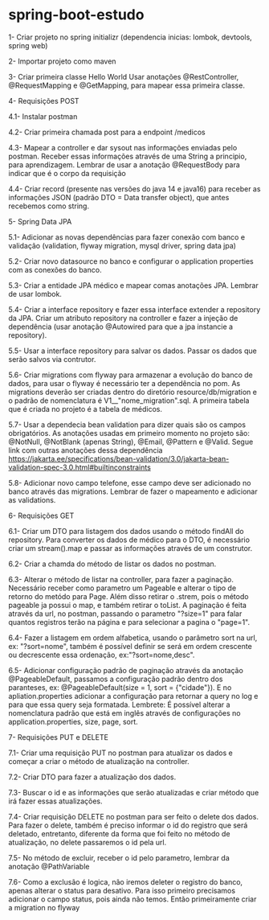 # spring-boot-estudo

1- Criar projeto no spring initializr (dependencia inicias: lombok, devtools, spring web)

2- Importar projeto como maven

3- Criar primeira classe Hello World
   Usar anotações @RestController, @RequestMapping e @GetMapping, para mapear essa primeira classe.

4- Requisições POST

   4.1- Instalar postman
   
   4.2- Criar primeira chamada post para a endpoint /medicos
   
   4.3- Mapear a controller e dar sysout nas informações enviadas pelo postman. Receber essas informações através de uma String a principio, para aprendizagem. Lembrar de usar a anotação @RequestBody para indicar que é o corpo da requisição
   
   4.4- Criar record (presente nas versões do java 14 e java16) para receber as informações JSON (padrão DTO = Data transfer object), que antes recebemos como string.

5- Spring Data JPA

   5.1- Adicionar as novas dependências para fazer conexão com banco e validação (validation, flyway migration, mysql driver, spring data jpa)
   
   5.2- Criar novo datasource no banco e configurar o application properties com as conexões do banco.
   
   5.3- Criar a entidade JPA médico e mapear comas anotações JPA. Lembrar de usar lombok.
   
   5.4- Criar a interface repository e fazer essa interface extender a repository da JPA. Criar um atributo repository na controller e fazer a injeção de dependência (usar anotação @Autowired para que a jpa instancie a repository).
   
   5.5- Usar a interface repository para salvar os dados. Passar os dados que serão salvos via contrutor.
   
   5.6- Criar migrations com flyway para armazenar a evolução do banco de dados, para usar o flyway é necessário ter a dependência no pom. As migrations deverão ser criadas dentro do diretório resource/db/migration e o padrão de nomenclatura é V1__"nome_migration".sql. A primeira tabela que é criada no projeto é a tabela de médicos.
    
   5.7- Usar a dependecia bean validation para dizer quais são os campos obrigatórios. As anotações usadas em primeiro momento no projeto são: @NotNull, @NotBlank (apenas String), @Email, @Pattern e @Valid. Segue link com outras anotações dessa dependência https://jakarta.ee/specifications/bean-validation/3.0/jakarta-bean-validation-spec-3.0.html#builtinconstraints
   
   5.8- Adicionar novo campo telefone, esse campo deve ser adicionado no banco através das migrations. Lembrar de fazer o mapeamento e adicionar as validations.
   
6- Requisições GET

   6.1- Criar um DTO para listagem dos dados usando o método findAll do repository. Para converter os dados de médico para o DTO, é necessário criar um stream().map e passar as informações através de um construtor.
   
   6.2- Criar a chamda do método de listar os dados no postman.
   
   6.3- Alterar o método de listar na controller, para fazer a paginação. Necessário receber como parametro um Pageable e alterar o tipo de retorno do metódo para Page. Além disso retirar o .strem, pois o método pageable ja possui o map, e também retirar o toList. A paginação é feita através da url, no postman, passando o parametro "?size=1" para falar quantos registros terão na página e para selecionar a pagina o "page=1".
   
   6.4- Fazer a listagem em ordem alfabetica, usando o parâmetro sort na url, ex: "?sort=nome", também é possível definir se será em ordem crescente ou decrescente essa ordenação, ex:"?sort=nome,desc".
   
   6.5- Adicionar configuração padrão de paginação através da anotação @PageableDefault, passamos a configuração padrão dentro dos paranteses, ex: @PageableDefault(size = 1, sort = {"cidade"}). E no apliation.properties adicionar a configuração para retornar a query no log e para que essa query seja formatada. Lembrete: É possível alterar a nomenclatura padrão que está em inglês através de configurações no application.properties, size, page, sort.
   
7- Requisições PUT e DELETE

   7.1- Criar uma requisição PUT no postman para atualizar os dados e começar a criar o método de atualização na controller.
   
   7.2- Criar DTO para fazer a atualização dos dados. 
   
   7.3- Buscar o id e as informações que serão atualizadas e criar método que irá fazer essas atualizações.
   
   7.4- Criar requisição DELETE no postman para ser feito o delete dos dados. Para fazer o delete, também é preciso informar o id do registro que será deletado, entretanto, diferente da forma que foi feito no método de atualização, no delete passaremos o id pela url.
   
   7.5- No método de excluir, receber o id pelo parametro, lembrar da anotação @PathVariable
   
   7.6- Como a exclusão é logica, não iremos deleter o registro do banco, apenas alterar o status para desativo. Para isso primeiro precisamos adicionar o campo status, pois ainda não temos. Então primeiramente criar a migration no flyway
